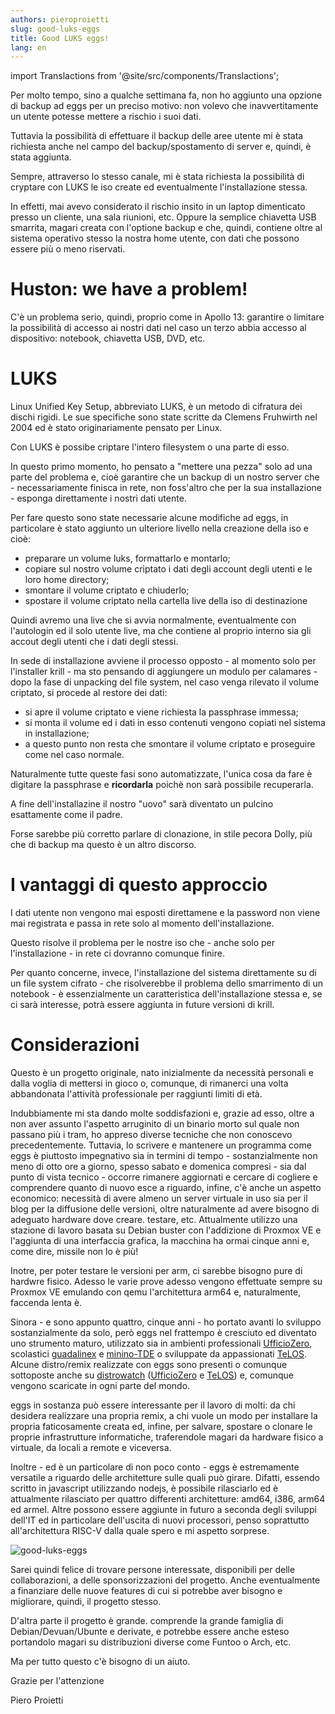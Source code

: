 ```yaml
---
authors: pieroproietti
slug: good-luks-eggs
title: Good LUKS eggs!
lang: en
---
```

import Translactions from '@site/src/components/Translactions';

<Translactions path="blog/good-luks-eggs"/>


Per molto tempo, sino a qualche settimana fa, non ho aggiunto una opzione di backup ad eggs per un preciso motivo: non volevo che inavvertitamente un utente potesse mettere a rischio i suoi dati.

Tuttavia la possibilità di effettuare il backup delle aree utente mi è stata richiesta anche nel campo del backup/spostamento di server e, quindi, è stata aggiunta.

Sempre, attraverso lo stesso canale, mi è stata richiesta la possibilità di cryptare con LUKS le iso create ed eventualmente l'installazione stessa.

In effetti, mai avevo considerato il rischio insito in un laptop dimenticato presso un cliente, una sala riunioni, etc. Oppure la semplice chiavetta USB smarrita, magari creata con l'optione backup e che, quindi, contiene oltre al sistema operativo stesso la nostra home utente, con dati che possono essere più o meno riservati.

# Huston: we have a problem!
C'è un problema serio, quindi, proprio come in Apollo 13: garantire o limitare la possibilità di accesso ai nostri dati nel caso un terzo abbia accesso al dispositivo: notebook, chiavetta USB, DVD, etc.

# LUKS 

Linux Unified Key Setup, abbreviato LUKS, è un metodo di cifratura dei dischi rigidi. Le sue specifiche sono state scritte da Clemens Fruhwirth nel 2004 ed è stato originariamente pensato per Linux. 

Con LUKS è possibe criptare l'intero filesystem o una parte di esso.

In questo primo momento, ho pensato a "mettere una pezza" solo ad una parte del problema e, cioè garantire che un backup di un nostro server che - necessariamente finisca in rete, non foss'altro che per la sua installazione - esponga direttamente i nostri dati utente.

Per fare questo sono state necessarie alcune modifiche ad eggs, in particolare è stato aggiunto un ulteriore livello nella creazione della iso e cioè:
* preparare un volume luks, formattarlo e montarlo;
* copiare sul nostro volume criptato i dati degli account degli utenti e le loro home directory;
* smontare il volume criptato e chiuderlo;
* spostare il volume criptato nella cartella live della iso di destinazione

Quindi avremo una live che si avvia normalmente, eventualmente con l'autologin ed il solo utente live, ma che contiene al proprio interno sia gli accout degli utenti che i dati degli stessi.

In sede di installazione avviene il processo opposto - al momento solo per l'installer krill - ma sto pensando di aggiungere un modulo per calamares - dopo la fase di unpacking del file system, nel caso venga rilevato il volume criptato, si procede al restore dei dati:
* si apre il volume criptato e viene richiesta la passphrase immessa;
* si monta il volume ed i dati in esso contenuti vengono copiati nel sistema in installazione;
* a questo punto non resta che smontare il volume criptato e proseguire come nel caso normale.

Naturalmente tutte queste fasi sono automatizzate, l'unica cosa da fare è digitare la passphrase e **ricordarla** poichè non sarà possibile recuperarla.

A fine dell'installazine il nostro "uovo" sarà diventato un pulcino esattamente come il padre.

Forse sarebbe più corretto parlare di clonazione, in stile pecora Dolly, più che di backup ma questo è un altro discorso.

# I vantaggi di questo approccio

I dati utente non vengono mai esposti direttamene e la password non viene mai registrata e passa in rete solo al momento dell'installazione.

Questo risolve il problema per le nostre iso che - anche solo per l'installazione - in rete ci dovranno comunque finire.

Per quanto concerne, invece, l'installazione del sistema direttamente su di un file system cifrato - che risolverebbe il problema dello smarrimento di un notebook - è essenzialmente un caratteristica dell'installazione stessa e, se ci sarà interesse, potrà essere aggiunta in future versioni di krill.

# Considerazioni

Questo è un progetto originale, nato inizialmente da necessità personali e dalla voglia di mettersi in gioco o, comunque, di rimanerci una volta abbandonata l'attività professionale per raggiunti limiti di età.

Indubbiamente mi sta dando molte soddisfazioni e, grazie ad esso, oltre a non aver assunto l'aspetto arruginito di un binario morto sul quale non passano più i tram, ho appreso diverse tecniche che non conoscevo precedentemente. Tuttavia, lo scrivere e mantenere un programma come eggs è piuttosto impegnativo sia in termini di tempo - sostanzialmente non meno di otto ore a giorno, spesso sabato e domenica compresi - sia dal punto di vista tecnico - occorre rimanere aggiornati e cercare di cogliere e comprendere quanto di nuovo esce a riguardo, infine, c'è anche un aspetto economico: necessità di avere almeno un server virtuale in uso sia per il blog per la diffusione delle versioni, oltre naturalmente ad avere bisogno di adeguato hardware dove creare. testare, etc.  Attualmente utilizzo una stazione di lavoro basata su Debian buster con l'addizione di Proxmox VE e l'aggiunta di una interfaccia grafica, la macchina ha ormai cinque anni e, come dire, missile non lo è più!

Inotre, per poter testare le versioni per arm, ci sarebbe bisogno pure di hardwre fisico. Adesso le varie prove adesso vengono effettuate sempre su Proxmox VE emulando con qemu l'architettura arm64 e, naturalmente, faccenda lenta è.

Sinora - e sono appunto quattro, cinque anni  - ho portato avanti lo sviluppo sostanzialmente da solo, però eggs nel frattempo è cresciuto ed diventato uno strumento maturo, utilizzato sia in ambienti professionali [UfficioZero](https://www.ufficiozero.org/), scolastici [guadalinex](https://github.com/aosucas499/guadalinex) e [minino-TDE](https://github.com/aosucas499/minino-TDE) o sviluppate da appassionati [TeLOS](https://sourceforge.net/projects/teloslinux/). Alcune distro/remix realizzate con eggs sono presenti o comunque sottoposte anche su [distrowatch](https://distrowatch.com/) ([UfficioZero](https://distrowatch.com/table.php?distribution=ufficiozero) e [TeLOS](https://distrowatch.com/table.php?distribution=telos)) e, comunque vengono scaricate in ogni parte del mondo.

eggs in sostanza può essere interessante per il lavoro di molti: da chi desidera realizzare una propria remix, a chi vuole un modo per installare la propria faticosamente creata ed, infine, per salvare, spostare o clonare le proprie infrastrutture informatiche, traferendole magari da hardware fisico a virtuale, da locali a remote e viceversa.

Inoltre - ed è un particolare di non poco conto - eggs è estremamente versatile a riguardo delle architetture sulle quali può girare. Difatti, essendo scritto in javascript utilizzando nodejs, è possibile rilasciarlo ed è attualmente rilasciato per quattro differenti architetture: amd64, i386, arm64 ed armel. Altre possono essere aggiunte in futuro a seconda degli sviluppi dell'IT ed in particolare dell'uscita di nuovi processori, penso soprattutto all'architettura RISC-V dalla quale spero e mi aspetto sorprese.

![good-luks-eggs](/images/good-luks-eggs.jpg)

Sarei quindi felice di trovare persone interessate, disponibili per delle collaborazioni, a delle sponsorizzazioni del progetto. Anche eventualmente a finanziare delle nuove features di cui si potrebbe aver bisogno e migliorare, quindi, il progetto stesso.

D'altra parte il progetto è grande. comprende la grande famiglia di Debian/Devuan/Ubunte e derivate, e potrebbe essere anche esteso portandolo magari su distribuzioni diverse come Funtoo o Arch, etc.

Ma per tutto questo c'è bisogno di un aiuto.

Grazie per l'attenzione

Piero Proietti
